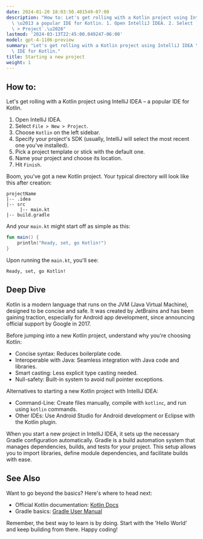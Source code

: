 ```yaml
---
date: 2024-01-20 18:03:50.401549-07:00
description: "How to: Let's get rolling with a Kotlin project using IntelliJ IDEA\
  \ \u2013 a popular IDE for Kotlin. 1. Open IntelliJ IDEA. 2. Select `File > New\
  \ > Project`.\u2026"
lastmod: '2024-03-13T22:45:00.049247-06:00'
model: gpt-4-1106-preview
summary: "Let's get rolling with a Kotlin project using IntelliJ IDEA \u2013 a popular\
  \ IDE for Kotlin."
title: Starting a new project
weight: 1
---
```


## How to:
Let's get rolling with a Kotlin project using IntelliJ IDEA – a popular IDE for Kotlin.

1. Open IntelliJ IDEA.
2. Select `File > New > Project`.
3. Choose `Kotlin` on the left sidebar.
4. Specify your project's SDK (usually, IntelliJ will select the most recent one you've installed).
5. Pick a project template or stick with the default one.
6. Name your project and choose its location.
7. Hit `Finish`.

Boom, you've got a new Kotlin project. Your typical directory will look like this after creation:

```plaintext
projectName
|-- .idea
|-- src
     |-- main.kt
|-- build.gradle
```

And your `main.kt` might start off as simple as this:

```kotlin
fun main() {
    println("Ready, set, go Kotlin!")
}
```

Upon running the `main.kt`, you'll see:

```plaintext
Ready, set, go Kotlin!
```

## Deep Dive
Kotlin is a modern language that runs on the JVM (Java Virtual Machine), designed to be concise and safe. It was created by JetBrains and has been gaining traction, especially for Android app development, since announcing official support by Google in 2017.

Before jumping into a new Kotlin project, understand why you're choosing Kotlin:
- Concise syntax: Reduces boilerplate code.
- Interoperable with Java: Seamless integration with Java code and libraries.
- Smart casting: Less explicit type casting needed.
- Null-safety: Built-in system to avoid null pointer exceptions.

Alternatives to starting a new Kotlin project with IntelliJ IDEA:
- Command-Line: Create files manually, compile with `kotlinc`, and run using `kotlin` commands.
- Other IDEs: Use Android Studio for Android development or Eclipse with the Kotlin plugin.

When you start a new project in IntelliJ IDEA, it sets up the necessary Gradle configuration automatically. Gradle is a build automation system that manages dependencies, builds, and tests for your project. This setup allows you to import libraries, define module dependencies, and facilitate builds with ease.

## See Also
Want to go beyond the basics? Here's where to head next:

- Official Kotlin documentation: [Kotlin Docs](https://kotlinlang.org/docs/home.html)
- Gradle basics: [Gradle User Manual](https://docs.gradle.org/current/userguide/userguide.html)

Remember, the best way to learn is by doing. Start with the 'Hello World' and keep building from there. Happy coding!
